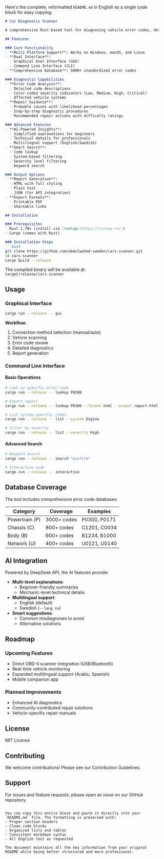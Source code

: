 Here's the complete, reformatted `README.md` in English as a single code block for easy copying:

```markdown
# Car Diagnostic Scanner

A comprehensive Rust-based tool for diagnosing vehicle error codes, designed for both mechanics and car owners. Provides detailed code explanations, severity assessment, and repair recommendations.

## Features

### Core Functionality
- **Multi-Platform Support**: Works on Windows, macOS, and Linux
- **Dual Interface**:
  - Graphical User Interface (GUI)
  - Command Line Interface (CLI)
- **Comprehensive Database**: 5000+ standardized error codes

### Diagnostic Capabilities
- **Error Code Analysis**:
  - Detailed code descriptions
  - Color-coded severity indicators (Low, Medium, High, Critical)
  - Affected vehicle systems
- **Repair Guidance**:
  - Probable causes with likelihood percentages
  - Step-by-step diagnostic procedures
  - Recommended repair actions with difficulty ratings

### Advanced Features
- **AI-Powered Insights**:
  - Simplified explanations for beginners
  - Technical details for professionals
  - Multilingual support (English/Swedish)
- **Smart Search**:
  - Code lookup
  - System-based filtering
  - Severity level filtering
  - Keyword search

### Output Options
- **Report Generation**:
  - HTML with full styling
  - Plain text
  - JSON (for API integration)
- **Export Formats**:
  - Printable PDF
  - Shareable links

## Installation

### Prerequisites
- Rust 1.70+ (install via [rustup](https://rustup.rs/))
- Cargo (comes with Rust)

### Installation Steps
```bash
git clone https://github.com/abdulwahed-sweden/cars-scanner.git
cd cars-scanner
cargo build --release
```

The compiled binary will be available at:  
`target/release/cars-scanner`

## Usage

### Graphical Interface
```bash
cargo run --release -- gui
```

**Workflow**:
1. Connection method selection (manual/auto)
2. Vehicle scanning
3. Error code review
4. Detailed diagnostics
5. Report generation

### Command Line Interface

#### Basic Operations
```bash
# Look up specific error code
cargo run --release -- lookup P0300

# Export report
cargo run --release -- lookup P0300 --format html --output report.html

# List system-specific codes
cargo run --release -- list --system Engine

# Filter by severity
cargo run --release -- list --severity High
```

#### Advanced Search
```bash
# Keyword search
cargo run --release -- search "misfire"

# Interactive mode
cargo run --release -- interactive
```

## Database Coverage

The tool includes comprehensive error code databases:

| Category | Coverage | Examples |
|----------|----------|----------|
| Powertrain (P) | 3000+ codes | P0300, P0171 |
| Chassis (C) | 800+ codes | C1201, C0034 |
| Body (B) | 600+ codes | B1234, B1000 |
| Network (U) | 400+ codes | U0121, U0140 |

## AI Integration

Powered by DeepSeek API, the AI features provide:

- **Multi-level explanations**:
  - Beginner-friendly summaries
  - Mechanic-level technical details
- **Multilingual support**:
  - English (default)
  - Swedish (`--lang sv`)
- **Smart suggestions**:
  - Common misdiagnoses to avoid
  - Alternative solutions

## Roadmap

### Upcoming Features
- Direct OBD-II scanner integration (USB/Bluetooth)
- Real-time vehicle monitoring
- Expanded multilingual support (Arabic, Spanish)
- Mobile companion app

### Planned Improvements
- Enhanced AI diagnostics
- Community-contributed repair solutions
- Vehicle-specific repair manuals

## License

MIT License

## Contributing

We welcome contributions! Please see our Contribution Guidelines.

## Support

For issues and feature requests, please open an issue on our GitHub repository.
```

You can copy this entire block and paste it directly into your `README.md` file. The formatting is preserved with:
- Proper section headers
- Clean code blocks
- Organized lists and tables
- Consistent markdown syntax
- All English text as requested

The document maintains all the key information from your original README while being better structured and more professional.